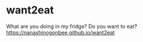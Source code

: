 # want2eat
What are you doing in my fridge? Do you want to eat?
https://nanashinogonbee.github.io/want2eat
